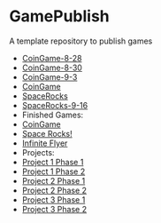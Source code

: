 # GamePublish
A template repository to publish games
- [CoinGame-8-28](Player_Scene)
- [CoinGame-8-30](Player_Scene08_30)
- [CoinGame-9-3](Player_Scene9_3)
- [CoinGame](CoinGameNew)
- [SpaceRocks](SR_Main0911)
- [SpaceRocks-9-16](SR_9_16)
- Finished Games:
- [CoinGame](CoinGameNew)
- [Space Rocks!](SpaceRocks_-_export)
- [Infinite Flyer](flyer_-_export)
- Projects:
- [Project 1 Phase 1](Finished-CoinGame)
- [Project 1 Phase 2](Phase2Complete)
- [Project 2 Phase 1](SpaceRocks_-_export)
- [Project 2 Phase 2](WaterRocks_-_export)
- [Project 3 Phase 1](flyer_-_export)
- [Project 3 Phase 2](FlyerX)
